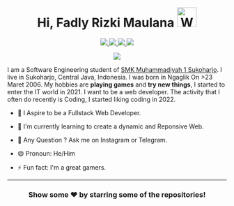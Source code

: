 <!--![](https://github.com/imKashyap/imKashyap/blob/master/banner.png)-->
<p align="center"> <h1 align="center"> Hi, Fadly Rizki Maulana <img src="https://avatars.githubusercontent.com/u/112602738?s=400&u=39babbbe7af78c05a207a86b1e119d11092bde12&v=4" alt="Waving hand animated gif" height="45" width="45" /></h1> </p>
         
<p align="center">
<a href="https://www.facebook.com/profile.php?id=100053142750314&mibextid=JRoKGi"><img src="https://img.shields.io/badge/Facebook-1DA1F2?style=for-the-badge&logo=facebook&logoColor=white"/> </a>
<a href="https://www.instagram.com/frizkimaulana1?igsh=MTVla2p6ZGN1bGFtMg=="><img src="https://img.shields.io/badge/Instagram-E4405F?style=for-the-badge&logo=instagram&logoColor=white"/> </a>
<a href="https://fadlyrizkimaulana65@gmail.com"><img src="https://img.shields.io/badge/Gmail-D14836?style=for-the-badge&logo=gmail&logoColor=white"/> </a>
<a href="https://t.me/Pysco1"><img src="https://img.shields.io/badge/Telegram-3672d1?style=for-the-badge&logo=telegram&logoColor=white"/> </a>
</p>

<p align="center"> <img src="https://komarev.com/ghpvc/?username=OctaLectzz&label=Profile%20Visits&color=blue&style=plastic%22%20alt=%OctaLectzz" /> </p>


 <p>I am a Software Engineering student of <a href="https://smkmuh1-skh.sch.id/">SMK Muhammadiyah 1 Sukoharjo</a>. I live in Sukoharjo, Central Java, Indonesia. I was born in Ngaglik On >23 Maret 2006. My hobbies are <b>playing games</b> and <b>try new things</b>, I started to enter the IT world in 2021. I want to be a web developer. The activity that I often do recently is Coding, I started liking coding in 2022.</p>

- 🔭 I Aspire to be a Fullstack Web Developer.

- 🌱 I'm currently learning to create a dynamic and Reponsive Web.

- 💬 Any Question ? Ask me on Instagram or Telegram.

- 😄 Pronoun: He/Him

- ⚡ Fun fact: I'm a great gamers. 

***


<div align="center">

### Show some ❤️ by starring some of the repositories!

</div>
